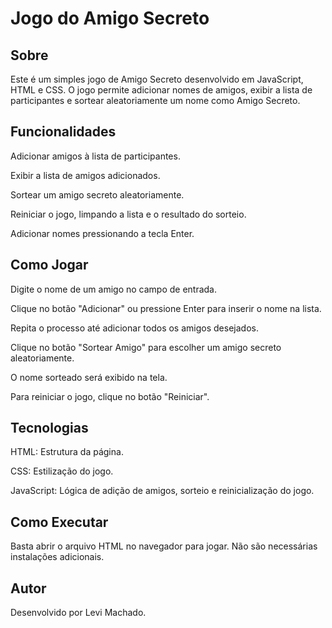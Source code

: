 <h1>Jogo do Amigo Secreto</h1>

<h2> Sobre</h2>
<p>Este é um simples jogo de Amigo Secreto desenvolvido em JavaScript, HTML e CSS. O jogo permite adicionar nomes de amigos, exibir a lista de participantes e sortear aleatoriamente um nome como Amigo Secreto.</p>

<h2>Funcionalidades</h2>

Adicionar amigos à lista de participantes.

Exibir a lista de amigos adicionados.

Sortear um amigo secreto aleatoriamente.

Reiniciar o jogo, limpando a lista e o resultado do sorteio.

Adicionar nomes pressionando a tecla Enter.


<h2>Como Jogar</h2>

Digite o nome de um amigo no campo de entrada.

Clique no botão "Adicionar" ou pressione Enter para inserir o nome na lista.

Repita o processo até adicionar todos os amigos desejados.

Clique no botão "Sortear Amigo" para escolher um amigo secreto aleatoriamente.

O nome sorteado será exibido na tela.

Para reiniciar o jogo, clique no botão "Reiniciar".


<h2>Tecnologias</h2>

HTML: Estrutura da página.

CSS: Estilização do jogo.

JavaScript: Lógica de adição de amigos, sorteio e reinicialização do jogo.


<h2>Como Executar</h2>

Basta abrir o arquivo HTML no navegador para jogar. Não são necessárias instalações adicionais.


<h2>Autor</h2>

Desenvolvido por Levi Machado.
